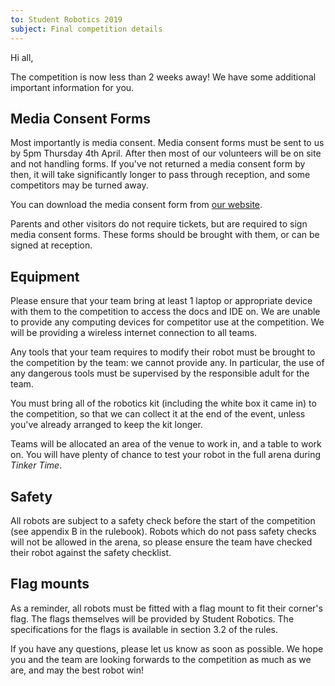 ```yaml
---
to: Student Robotics 2019
subject: Final competition details
---
```


Hi all,

The competition is now less than 2 weeks away! We have some additional important information for you.

## Media Consent Forms

Most importantly is media consent. Media consent forms must be sent to us by 5pm Thursday 4th April. After then most of our volunteers will be on site and not handling
forms. If you've not returned a media consent form by then, it will take significantly longer to pass through reception, and some competitors may be turned away.

You can download the media consent form from [our website](https://studentrobotics.org/events/sr2019/competition/).

Parents and other visitors do not require tickets, but are required to sign media consent forms. These forms should be brought with them, or can be signed at reception.

## Equipment

Please ensure that your team bring at least 1 laptop or appropriate device with them to the competition to access the docs and IDE on. We are unable to provide any computing devices for competitor use at the competition. We will be providing a wireless internet connection to all teams.

Any tools that your team requires to modify their robot must be brought to the competition by the team: we cannot provide any. In particular, the use of any dangerous tools must be supervised by the responsible adult for the team.

You must bring all of the robotics kit (including the white box it came in) to the competition, so that we can collect it at the end of the event, unless you've already arranged to keep the kit longer.

Teams will be allocated an area of the venue to work in, and a table to work on. You will have plenty of chance to test your robot in the full arena during _Tinker Time_.

## Safety

All robots are subject to a safety check before the start of the competition (see appendix B in the rulebook). Robots which do not pass safety checks will not be allowed in the arena, so please ensure the team have checked their robot against the safety checklist.

## Flag mounts

As a reminder, all robots must be fitted with a flag mount to fit their corner's flag. The flags themselves will be provided by Student Robotics. The specifications for the flags is available in section 3.2 of the rules.

If you have any questions, please let us know as soon as possible. We hope you and the team are looking forwards to the competition as much as we are, and may the best robot win!
